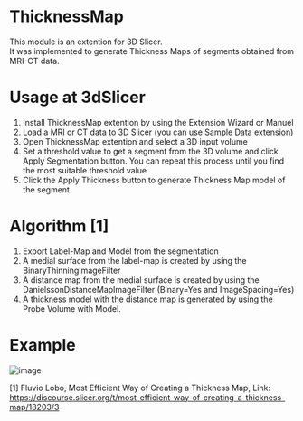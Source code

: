 # ThicknessMap
This module is an extention for 3D Slicer.  
It was implemented to generate Thickness Maps of segments obtained from MRI-CT data.

# Usage at 3dSlicer
1) Install ThicknessMap extention by using the Extension Wizard or Manuel
2) Load a MRI or CT data to 3D Slicer (you can use Sample Data extension)
3) Open ThicknessMap extention and select a 3D input volume
4) Set a threshold value to get a segment from the 3D volume and click Apply Segmentation button. You can repeat this process until you find the most suitable threshold value
7) Click the Apply Thickness button to generate Thickness Map model of the segment

# Algorithm [1]
1) Export Label-Map and Model from the segmentation
2) A medial surface from the label-map is created by using the BinaryThinningImageFilter
3) A distance map from the medial surface is created by using the DanielssonDistanceMapImageFilter (Binary=Yes and ImageSpacing=Yes)
4) A thickness model with the distance map is generated by using the Probe Volume with Model.

# Example 
![image](https://user-images.githubusercontent.com/22032994/158266336-d6c9699a-8e6a-4e71-84f7-226c1b63aa5e.png)

[1] Fluvio Lobo, Most Efficient Way of Creating a Thickness Map, Link: https://discourse.slicer.org/t/most-efficient-way-of-creating-a-thickness-map/18203/3
